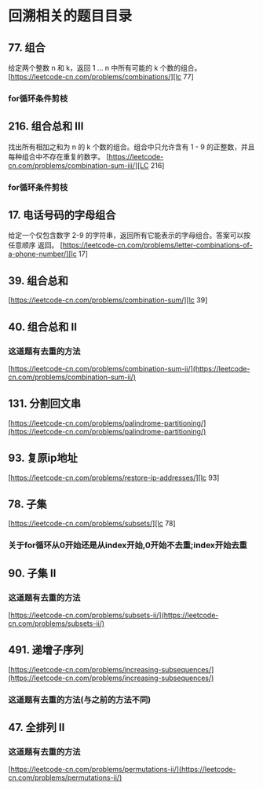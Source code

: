 # 回溯相关的题目目录

## 77. 组合

给定两个整数 n 和 k，返回 1 ... n 中所有可能的 k 个数的组合。  
[https://leetcode-cn.com/problems/combinations/][lc 77]

### for循环条件剪枝

[lc 77]: https://leetcode-cn.com/problems/combinations/

## 216. 组合总和 III

找出所有相加之和为 n 的 k 个数的组合。组合中只允许含有 1 - 9 的正整数，并且每种组合中不存在重复的数字。
[https://leetcode-cn.com/problems/combination-sum-iii/][LC 216]

[LC 216]: https://leetcode-cn.com/problems/combination-sum-iii/

### for循环条件剪枝

## 17. 电话号码的字母组合

给定一个仅包含数字 2-9 的字符串，返回所有它能表示的字母组合。答案可以按 任意顺序 返回。
[https://leetcode-cn.com/problems/letter-combinations-of-a-phone-number/][lc 17]

[lc 17]: https://leetcode-cn.com/problems/letter-combinations-of-a-phone-number/

## 39. 组合总和

[https://leetcode-cn.com/problems/combination-sum/][lc 39]

[lc 39]: https://leetcode-cn.com/problems/combination-sum/

## 40. 组合总和 II

### 这道题有去重的方法

[https://leetcode-cn.com/problems/combination-sum-ii/](https://leetcode-cn.com/problems/combination-sum-ii/)

## 131. 分割回文串

[https://leetcode-cn.com/problems/palindrome-partitioning/](https://leetcode-cn.com/problems/palindrome-partitioning/)

## 93. 复原ip地址

[https://leetcode-cn.com/problems/restore-ip-addresses/][lc 93]

[lc 93]: https://leetcode-cn.com/problems/restore-ip-addresses/

## 78. 子集

[https://leetcode-cn.com/problems/subsets/][lc 78]

### 关于for循环从0开始还是从index开始,0开始不去重;index开始去重

[lc 78]: https://leetcode-cn.com/problems/subsets/

## 90. 子集 II

### 这道题有去重的方法

[https://leetcode-cn.com/problems/subsets-ii/](https://leetcode-cn.com/problems/subsets-ii/)

## 491. 递增子序列

[https://leetcode-cn.com/problems/increasing-subsequences/](https://leetcode-cn.com/problems/increasing-subsequences/)

### 这道题有去重的方法(与之前的方法不同)

## 47. 全排列 II

### 这道题有去重的方法

[https://leetcode-cn.com/problems/permutations-ii/](https://leetcode-cn.com/problems/permutations-ii/)
